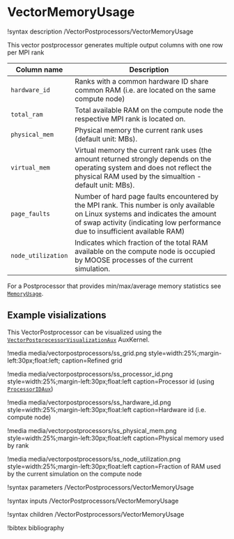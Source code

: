# VectorMemoryUsage

!syntax description /VectorPostprocessors/VectorMemoryUsage

This vector postprocessor generates multiple output columns with one row per MPI rank

| Column name   | Description |
|---------------|--------------|
| `hardware_id` | Ranks with a common hardware ID share common RAM (i.e. are located on the same compute node)|
| `total_ram`   | Total available RAM on the compute node the respective MPI rank is located on.|
| `physical_mem`| Physical memory the current rank uses (default unit: MBs).|
| `virtual_mem` | Virtual memory the current rank uses (the amount returned strongly depends on the operating system and does not reflect the physical RAM used by the simualtion - default unit: MBs).|
| `page_faults` | Number of hard page faults encountered by the MPI rank. This number is only available on Linux systems and indicates the amount of swap activity (indicating low performance due to insufficient available RAM)|
| `node_utilization`| Indicates which fraction of the total RAM available on the compute node is occupied by MOOSE processes of the current simulation.|

For a Postprocessor that provides min/max/average memory statistics see
[`MemoryUsage`](/MemoryUsage.md).

## Example visializations

This VectorPostprocessor can be visualized using the
[`VectorPostprocessorVisualizationAux`](/VectorPostprocessorVisualizationAux.md)
AuxKernel.


<div style="clear:both"></div>


!media media/vectorpostprocessors/ss_grid.png style=width:25%;margin-left:30px;float:left;
    caption=Refined grid

!media media/vectorpostprocessors/ss_processor_id.png style=width:25%;margin-left:30px;float:left
    caption=Processor id (using [`ProcessorIDAux`](/ProcessorIDAux.md))

!media media/vectorpostprocessors/ss_hardware_id.png style=width:25%;margin-left:30px;float:left
    caption=Hardware id (i.e. compute node)


<div style="clear:both"></div>


!media media/vectorpostprocessors/ss_physical_mem.png style=width:25%;margin-left:30px;float:left
    caption=Physical memory used by rank

!media media/vectorpostprocessors/ss_node_utilization.png style=width:25%;margin-left:30px;float:left
    caption=Fraction of RAM used by the current simulation on the compute node


<div style="clear:both"></div>


!syntax parameters /VectorPostprocessors/VectorMemoryUsage

!syntax inputs /VectorPostprocessors/VectorMemoryUsage

!syntax children /VectorPostprocessors/VectorMemoryUsage

!bibtex bibliography
